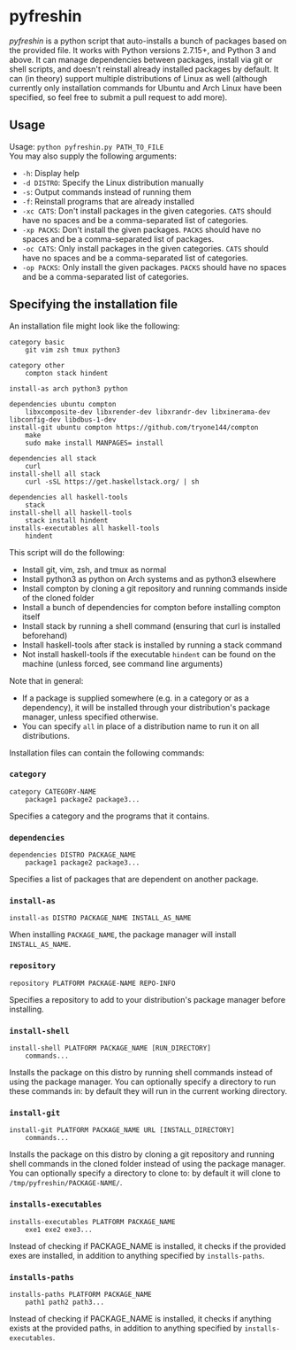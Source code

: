 # pyfreshin

*pyfreshin* is a python script that auto-installs a bunch of packages based on
the provided file. It works with Python versions 2.7.15+, and Python 3 and
above. It can manage dependencies between packages, install via git or shell
scripts, and doesn't reinstall already installed packages by default. It can
(in theory) support multiple distributions of Linux as well (although currently
only installation commands for Ubuntu and Arch Linux have been specified, so
feel free to submit a pull request to add more).

## Usage

Usage: `python pyfreshin.py PATH_TO_FILE`  
You may also supply the following arguments:

- `-h`: Display help
- `-d DISTRO`: Specify the Linux distribution manually
- `-s`: Output commands instead of running them
- `-f`: Reinstall programs that are already installed
- `-xc CATS`: Don't install packages in the given categories. `CATS` should
  have no spaces and be a comma-separated list of categories.
- `-xp PACKS`: Don't install the given packages. `PACKS` should have no spaces
  and be a comma-separated list of packages.
- `-oc CATS`: Only install packages in the given categories. `CATS` should have
  no spaces and be a comma-separated list of categories.
- `-op PACKS`: Only install the given packages. `PACKS` should have no spaces
  and be a comma-separated list of categories.

## Specifying the installation file

An installation file might look like the following:

```
category basic
    git vim zsh tmux python3

category other
    compton stack hindent

install-as arch python3 python

dependencies ubuntu compton
    libxcomposite-dev libxrender-dev libxrandr-dev libxinerama-dev libconfig-dev libdbus-1-dev
install-git ubuntu compton https://github.com/tryone144/compton
    make
    sudo make install MANPAGES= install

dependencies all stack
    curl
install-shell all stack
    curl -sSL https://get.haskellstack.org/ | sh

dependencies all haskell-tools
    stack
install-shell all haskell-tools
    stack install hindent
installs-executables all haskell-tools
    hindent
```

This script will do the following:

- Install git, vim, zsh, and tmux as normal
- Install python3 as python on Arch systems and as python3 elsewhere
- Install compton by cloning a git repository and running commands inside of
  the cloned folder
- Install a bunch of dependencies for compton before installing compton itself
- Install stack by running a shell command (ensuring that curl is installed
  beforehand)
- Install haskell-tools after stack is installed by running a stack command
- Not install haskell-tools if the executable `hindent` can be found on the
  machine (unless forced, see command line arguments)

Note that in general:

- If a package is supplied somewhere (e.g. in a category or as a dependency),
  it will be installed through your distribution's package manager, unless
  specified otherwise.
- You can specify `all` in place of a distribution name to run it on all
  distributions.

Installation files can contain the following commands:

### `category`

```
category CATEGORY-NAME
    package1 package2 package3...
```

Specifies a category and the programs that it contains.

### `dependencies`

```
dependencies DISTRO PACKAGE_NAME
    package1 package2 package3...
```

Specifies a list of packages that are dependent on another package.

### `install-as`

```
install-as DISTRO PACKAGE_NAME INSTALL_AS_NAME
```

When installing `PACKAGE_NAME`, the package manager will install
`INSTALL_AS_NAME`.

### `repository`

```
repository PLATFORM PACKAGE-NAME REPO-INFO
```

Specifies a repository to add to your distribution's package manager before
installing.

### `install-shell`

```
install-shell PLATFORM PACKAGE_NAME [RUN_DIRECTORY]
    commands...
```

Installs the package on this distro by running shell commands instead of using
the package manager. You can optionally specify a directory to run these
commands in: by default they will run in the current working directory.

### `install-git`

```
install-git PLATFORM PACKAGE_NAME URL [INSTALL_DIRECTORY]
    commands...
```

Installs the package on this distro by cloning a git repository and running
shell commands in the cloned folder instead of using the package manager. You
can optionally specify a directory to clone to: by default it will clone to
`/tmp/pyfreshin/PACKAGE-NAME/`.

### `installs-executables`

```
installs-executables PLATFORM PACKAGE_NAME
    exe1 exe2 exe3...
```

Instead of checking if PACKAGE_NAME is installed, it checks if the provided
exes are installed, in addition to anything specified by `installs-paths`.

### `installs-paths`

```
installs-paths PLATFORM PACKAGE_NAME
    path1 path2 path3...
```

Instead of checking if PACKAGE_NAME is installed, it checks if anything exists
at the provided paths, in addition to anything specified by
`installs-executables`.

